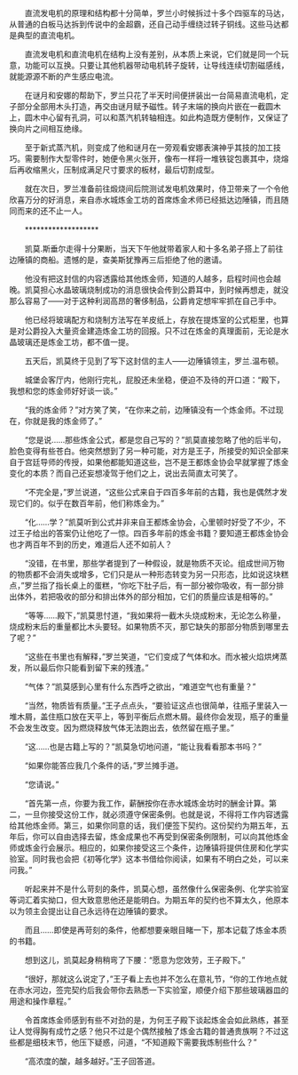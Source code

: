 　　直流发电机的原理和结构都十分简单，罗兰小时候拆过十多个四驱车的马达，从普通的白板马达拆到传说中的金超霸，还自己动手缠绕过转子铜线。这些马达都是典型的直流电机。

　　直流发电机和直流电机在结构上没有差别，从本质上来说，它们就是同一个玩意，功能可以互换。只要让其他机器带动电机转子旋转，让导线连续切割磁感线，就能源源不断的产生感应电流。

　　在谜月和安娜的帮助下，罗兰只花了半天时间便拼装出一台简易直流电机，定子部分全部用木头打造，再交由谜月赋予磁性。转子末端的换向片嵌在一截圆木上，圆木中心留有孔洞，可以和蒸汽机转轴相连。如此构造既方便制作，又保证了换向片之间相互绝缘。

　　至于新式蒸汽机，则变成了他和谜月在一旁观看安娜表演神乎其技的加工技巧。需要制作大型零件时，她便令黑火张开，像布一样将一堆铁锭包裹其中，烧熔后再收缩黑火，压制成满足尺寸要求的板材，最后切割成型。

　　就在次日，罗兰准备前往煅烧间后院测试发电机效果时，侍卫带来了一个令他欣喜万分的好消息，来自赤水城炼金工坊的首席炼金术师已经抵达边陲镇，而且随同而来的还不止一人。

　　*******************

　　凯莫.斯垂尔走得十分果断，当天下午他就带着家人和十多名弟子搭上了前往边陲镇的商船。遗憾的是，查美斯犹豫再三后拒绝了他的邀请。

　　他没有把这封信的内容透露给其他炼金师，知道的人越多，启程时间也会越晚。凯莫担心水晶玻璃烧制成功的消息很快会传到公爵耳中，到时候再想走，就没那么容易了——对于这种利润高昂的奢侈制品，公爵肯定想牢牢抓在自己手中。

　　他已经将玻璃配方和烧制方法写在羊皮纸上，存放在提炼室的公式柜里，也算是对公爵投入大量资金建造炼金工坊的回报。只不过在炼金的真理面前，无论是水晶玻璃还是炼金工坊，都不值一提。

　　五天后，凯莫终于见到了写下这封信的主人——边陲镇领主，罗兰.温布顿。

　　城堡会客厅内，他刚行完礼，屁股还未坐稳，便迫不及待的开口道：“殿下，我想和您的炼金师好好谈一谈。”

　　“我的炼金师？”对方笑了笑，“在你来之前，边陲镇没有一个炼金师。不过现在，你就是我的炼金师了。”

　　“您是说……那些炼金公式，都是您自己写的？”凯莫直接忽略了他的后半句，脸色变得有些苍白。他突然想到了另一种可能，对方是王子，所接受的知识全部来自于宫廷导师的传授，如果他都能知道这些，岂不是王都炼金协会早就掌握了炼金变化的本质？而自己还妄想凌驾于他们之上，说出去简直太可笑了。

　　“不完全是，”罗兰说道，“这些公式来自于四百多年前的古籍，我也是偶然才发现它们的。似乎在数百年前，他们称炼金为。”

　　“化……学？”凯莫听到公式并非来自王都炼金协会，心里顿时好受了不少，不过王子给出的答案仍让他吃了一惊。四百多年前的炼金书籍？要知道王都炼金协会也才两百年不到的历史，难道后人还不如前人？

　　“没错，在书里，那些学者提到了一种假设，就是物质不灭论。组成世间万物的物质都不会消失或增多，它们只是从一种形态转变为另一只形态，比如说这块糕点，”罗兰指了指长桌上的蛋糕，“你吃下肚子后，有一部分被你吸收，有一部分排出体外，若把吸收的部分和排出体外的部分相加，它们的质量应该是相等的。”

　　“等等……殿下，”凯莫思忖道，“我如果将一截木头烧成粉末，无论怎么称量，烧成粉末后的重量都比木头要轻。如果物质不灭，那它缺失的那部分物质到哪里去了呢？”

　　“这些在书里也有解释，”罗兰笑道，“它们变成了气体和水。而水被火焰烘烤蒸发，所以最后你只能看到留下来的残渣。”

　　“气体？”凯莫感到心里有什么东西呼之欲出，“难道空气也有重量？”

　　“当然，物质皆有质量。”王子点点头，“要验证这点也很简单，往瓶子里装入一堆木屑，盖住瓶口放在天平上，等到平衡后点燃木屑。最终你会发现，瓶子的重量不会发生改变。因为燃烧释放气体无法跑出去，依然留在瓶子里。”

　　“这……也是古籍上写的？”凯莫急切地问道，“能让我看看那本书吗？”

　　“如果你能答应我几个条件的话，”罗兰摊手道。

　　“您请说。”

　　“首先第一点，你要为我工作，薪酬按你在赤水城炼金坊时的酬金计算。第二，一旦你接受这份工作，就必须遵守保密条例。也就是说，不得将工作内容透露给其他炼金师。第三，如果你同意的话，我们便签下契约。这份契约为期五年，五年后，你可以自由选择去留，炼金成果也不再受到保密条例限制，可以向其他炼金师或炼金行会展示。相应的，如果你接受这三个条件，边陲镇将提供住房和化学实验室。同时我也会把《初等化学》这本书借给你阅读，如果有不明白之处，可以来问我。”

　　听起来并不是什么苛刻的条件，凯莫心想，虽然像什么保密条例、化学实验室等词汇着实拗口，但大致意思他还是能明白。为期五年的契约也不算太久，他原本以为领主会提出让自己永远待在边陲镇的要求。

　　而且……即使是再苛刻的条件，他都想要亲眼目睹一下，那本记载了炼金本质的书籍。

　　想到这儿，凯莫起身稍稍弯了下腰：“愿意为您效劳，王子殿下。”

　　“很好，那就这么说定了，”王子看上去也并不怎么在意礼节，“你的工作地点就在赤水河边，签完契约后我会带你去熟悉一下实验室，顺便介绍下那些玻璃器皿的用途和操作章程。”

　　令首席炼金师感到有些不对劲的是，为何王子殿下谈起炼金会如此熟练，甚至让人觉得胸有成竹之感？他只不过是个偶然接触了炼金古籍的普通贵族啊？不过这些都是细枝末节，他压下疑惑，问道，“不知道殿下需要我炼制些什么？”

　　“高浓度的酸，越多越好。”王子回答道。
